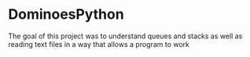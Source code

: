 # DominoesPython

The goal of this project was to understand queues and stacks as well as reading text files in a way that allows a program to work
